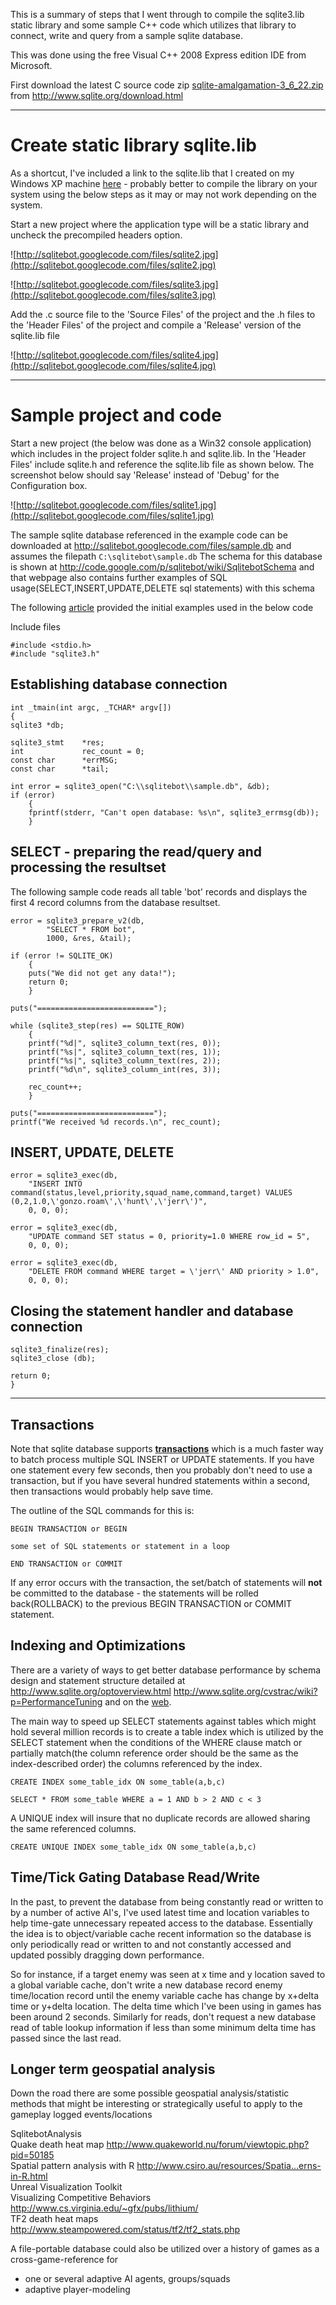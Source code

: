 This is a summary of steps that I went through to compile the sqlite3.lib static library and some sample C++ code which utilizes that library to connect, write and query from a sample sqlite database.

This was done using the free Visual C++ 2008 Express edition IDE from Microsoft.

First download the latest C source code zip [sqlite-amalgamation-3\_6\_22.zip](http://www.sqlite.org/sqlite-amalgamation-3_6_22.zip) from http://www.sqlite.org/download.html



---

# Create static library sqlite.lib #

As a shortcut, I've included a link to the sqlite.lib that I created on my Windows XP machine [here](http://sqlitebot.googlecode.com/files/sqlite3.lib) - probably better to compile the library on your system using the below steps as it may or may not work depending on the system.

Start a new project where the application type will be a static library and uncheck the precompiled headers option.

![http://sqlitebot.googlecode.com/files/sqlite2.jpg](http://sqlitebot.googlecode.com/files/sqlite2.jpg)

![http://sqlitebot.googlecode.com/files/sqlite3.jpg](http://sqlitebot.googlecode.com/files/sqlite3.jpg)

Add the .c source file to the 'Source Files' of the project and the .h files to the 'Header Files' of the project and compile a 'Release' version of the sqlite.lib file

![http://sqlitebot.googlecode.com/files/sqlite4.jpg](http://sqlitebot.googlecode.com/files/sqlite4.jpg)


---

# Sample project and code #

Start a new project (the below was done as a Win32 console application) which includes in the project folder sqlite.h and sqlite.lib.  In the 'Header Files' include sqlite.h and reference the sqlite.lib file as shown below.  The screenshot below should say 'Release' instead of 'Debug' for the Configuration box.

![http://sqlitebot.googlecode.com/files/sqlite1.jpg](http://sqlitebot.googlecode.com/files/sqlite1.jpg)

The sample sqlite database referenced in the example code can be downloaded at http://sqlitebot.googlecode.com/files/sample.db and assumes the filepath `C:\sqlitebot\sample.db` The schema for this database is shown at http://code.google.com/p/sqlitebot/wiki/SqlitebotSchema and that webpage also contains further examples of SQL usage(SELECT,INSERT,UPDATE,DELETE sql statements) with this schema

The following [article](http://www.linuxjournal.com/content/accessing-sqlite-c) provided the initial examples used in the below code

Include files
```
#include <stdio.h>
#include "sqlite3.h"
```

## Establishing database connection ##
```
int _tmain(int argc, _TCHAR* argv[])
{
sqlite3 *db;

sqlite3_stmt    *res;
int             rec_count = 0;
const char      *errMSG;
const char      *tail;

int error = sqlite3_open("C:\\sqlitebot\\sample.db", &db);
if (error)
    {
    fprintf(stderr, "Can't open database: %s\n", sqlite3_errmsg(db));
    }
```

## SELECT - preparing the read/query and processing the resultset ##
The following sample code reads all table 'bot' records and displays the first 4 record columns from the database resultset.
```
error = sqlite3_prepare_v2(db,
        "SELECT * FROM bot",
        1000, &res, &tail);

if (error != SQLITE_OK)
    {
    puts("We did not get any data!");
    return 0;
    }

puts("==========================");

while (sqlite3_step(res) == SQLITE_ROW)
    {
    printf("%d|", sqlite3_column_text(res, 0));
    printf("%s|", sqlite3_column_text(res, 1));
    printf("%s|", sqlite3_column_text(res, 2));
    printf("%d\n", sqlite3_column_int(res, 3));

    rec_count++;
    }

puts("==========================");
printf("We received %d records.\n", rec_count);
```

## INSERT, UPDATE, DELETE ##
```
error = sqlite3_exec(db,
    "INSERT INTO command(status,level,priority,squad_name,command,target) VALUES (0,2,1.0,\'gonzo.roam\',\'hunt\',\'jerr\')",
    0, 0, 0);

error = sqlite3_exec(db,
    "UPDATE command SET status = 0, priority=1.0 WHERE row_id = 5",
    0, 0, 0);

error = sqlite3_exec(db,
    "DELETE FROM command WHERE target = \'jerr\' AND priority > 1.0",
    0, 0, 0);
```

## Closing the statement handler and database connection ##
```
sqlite3_finalize(res);
sqlite3_close (db); 

return 0;
}
```

---

## Transactions ##

Note that sqlite database supports **[transactions](http://www.sqlite.org/lang_transaction.html)** which is a much faster way to batch process multiple SQL INSERT or UPDATE statements.  If you have one statement every few seconds, then you probably don't need to use a transaction, but if you have several hundred statements within a second, then transactions would probably help save time.

The outline of the SQL commands for this is:

```
BEGIN TRANSACTION or BEGIN

some set of SQL statements or statement in a loop

END TRANSACTION or COMMIT
```

If any error occurs with the transaction, the set/batch of statements will **not** be committed to the database - the statements will be rolled back(ROLLBACK) to the previous BEGIN TRANSACTION or COMMIT statement.

## Indexing and Optimizations ##

There are a variety of ways to get better database performance by schema design and statement structure detailed at http://www.sqlite.org/optoverview.html http://www.sqlite.org/cvstrac/wiki?p=PerformanceTuning and on the [web](http://code.google.com/p/xenia/wiki/XeniaPackageSqlite#Optimization).

The main way to speed up SELECT statements against tables which might hold several million records is to create a table index which is utilized by the SELECT statement when the conditions of the WHERE clause match or partially match(the column reference order should be the same as the index-described order) the columns referenced by the index.

```
CREATE INDEX some_table_idx ON some_table(a,b,c)

SELECT * FROM some_table WHERE a = 1 AND b > 2 AND c < 3
```

A UNIQUE index will insure that no duplicate records are allowed sharing the same referenced columns.

```
CREATE UNIQUE INDEX some_table_idx ON some_table(a,b,c)
```

## Time/Tick Gating Database Read/Write ##

In the past, to prevent the database from being constantly read or written to by a number of active AI's, I've used latest time and location variables to help time-gate unnecessary repeated access to the database.  Essentially the idea is to object/variable cache recent information so the database is only periodically read or written to and not constantly accessed and updated possibly dragging down performance.

So for instance, if a target enemy was seen at x time and y location saved to a global variable cache, don't write a new database record enemy time/location record until the enemy variable cache has change by x+delta time or y+delta location.  The delta time which I've been using in games has been around 2 seconds.  Similarly for reads, don't request a new database read of table lookup information if less than some minimum delta time has passed since the last read.

## Longer term geospatial analysis ##

Down the road there are some possible geospatial analysis/statistic methods that might be interesting or strategically useful to apply to the gameplay logged events/locations

SqlitebotAnalysis <br />
Quake death heat map http://www.quakeworld.nu/forum/viewtopic.php?pid=50185 <br />
Spatial pattern analysis with R http://www.csiro.au/resources/Spatia...erns-in-R.html <br />
Unreal Visualization Toolkit <br />
Visualizing Competitive Behaviors http://www.cs.virginia.edu/~gfx/pubs/lithium/ <br />
TF2 death heat maps http://www.steampowered.com/status/tf2/tf2_stats.php <br />

A file-portable database could also be utilized over a history of games as a cross-game-reference for
  * one or several adaptive AI agents, groups/squads
  * adaptive player-modeling